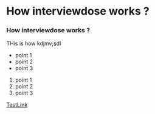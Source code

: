 <!-- Draft -->
# How interviewdose works ?

### How interviewdose works ?

THis is how kdjmv;sdl
- point 1
- point 2
- point 3

1. point 1
2. point 2
3. point 3


[TestLink](https://interviewdose.com)
